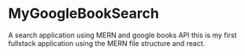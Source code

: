 # MyGoogleBookSearch
A search application using MERN and google books API this is my first fullstack application using the MERN file structure and react.

